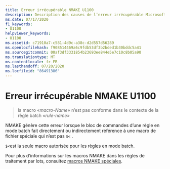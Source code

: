```yaml
---
title: Erreur irrécupérable NMAKE U1100
description: Description des causes de l’erreur irrécupérable Microsoft NMAKE NMAKE U1100.
ms.date: 07/17/2020
f1_keywords:
- U1100
helpviewer_keywords:
- U1100
ms.assetid: c71910a7-c581-4d9c-a38c-d2d557d56289
ms.openlocfilehash: f908514469a6c9fdb53df3b2bded1b30bddc5a41
ms.sourcegitcommit: 00af3df3331854b23693ee844e5e7c10c8b05a90
ms.translationtype: MT
ms.contentlocale: fr-FR
ms.lasthandoff: 07/20/2020
ms.locfileid: "86491386"
---
```

# <a name="nmake-fatal-error-u1100"></a>Erreur irrécupérable NMAKE U1100

> la macro «*macro-Name*» n’est pas conforme dans le contexte de la règle batch «*rule-name*»

NMAKE génère cette erreur lorsque le bloc de commandes d’une règle en mode batch fait directement ou indirectement référence à une macro de fichier spéciale qui n’est pas `$<` .

`$<`est la seule macro autorisée pour les règles en mode batch.

Pour plus d’informations sur les macros NMAKE dans les règles de traitement par lots, consultez [macros NMAKE spéciales](../../build/reference/special-nmake-macros.md).
